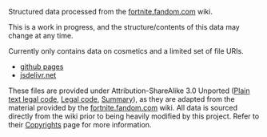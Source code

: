 Structured data processed from the [fortnite.fandom.com](https://fortnite.fandom.com) wiki.

This is a work in progress, and the structure/contents of this data may change at any time.

Currently only contains data on cosmetics and a limited set of file URIs.

- [github pages](https://06000208.github.io/fortnite-data/fortnite.json)
- [jsdelivr.net](https://cdn.jsdelivr.net/gh/06000208/fortnite-data@data/fortnite.json)

These files are provided under Attribution-ShareAlike 3.0 Unported ([Plain text legal code](./public/LICENSE), [Legal code](http://creativecommons.org/licenses/by-sa/3.0/legalcode), [Summary](http://creativecommons.org/licenses/by-sa/3.0/)), as they are adapted from the material provided by the [fortnite.fandom.com](https://fortnite.fandom.com) wiki. All data is sourced directly from the wiki prior to being heavily modified by this project. Refer to their [Copyrights](https://fortnite.fandom.com/wiki/Fortnite_Wiki:Copyrights) page for more information.
